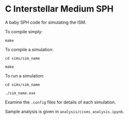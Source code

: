 # C Interstellar Medium SPH

A baby SPH code for simulating the ISM.

To compile simply:

```make```

To compile a simulation:

```cd sims/sim_name```

```make```

To run a simulation:

```cd sims/sim_name```

```./sim_name.exe```

Examine the `.config` files for details of each simulation.

Sample analysis is given in `analysis/cisms_analysis.ipynb`. 
